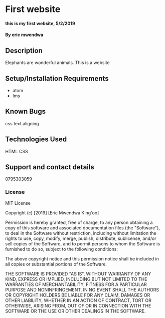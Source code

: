 # First website
#### this is my first website, 5/2/2019
#### By eric mwendwa
## Description
Elephants are wonderful animals. This is a website
## Setup/Installation Requirements
* atom
* lms


## Known Bugs
css text aligning
## Technologies Used
HTML
CSS
## Support and contact details
 0795303059
### License
MIT License

Copyright (c) [2019] [Eric Mwendwa King'oo]

Permission is hereby granted, free of charge, to any person obtaining a copy
of this software and associated documentation files (the "Software"), to deal
in the Software without restriction, including without limitation the rights
to use, copy, modify, merge, publish, distribute, sublicense, and/or sell
copies of the Software, and to permit persons to whom the Software is
furnished to do so, subject to the following conditions:

The above copyright notice and this permission notice shall be included in all
copies or substantial portions of the Software.

THE SOFTWARE IS PROVIDED "AS IS", WITHOUT WARRANTY OF ANY KIND, EXPRESS OR
IMPLIED, INCLUDING BUT NOT LIMITED TO THE WARRANTIES OF MERCHANTABILITY,
FITNESS FOR A PARTICULAR PURPOSE AND NONINFRINGEMENT. IN NO EVENT SHALL THE
AUTHORS OR COPYRIGHT HOLDERS BE LIABLE FOR ANY CLAIM, DAMAGES OR OTHER
LIABILITY, WHETHER IN AN ACTION OF CONTRACT, TORT OR OTHERWISE, ARISING FROM,
OUT OF OR IN CONNECTION WITH THE SOFTWARE OR THE USE OR OTHER DEALINGS IN THE
SOFTWARE.

